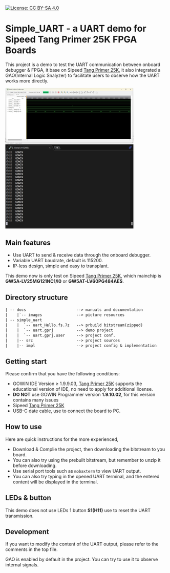 [![License: CC BY-SA 4.0](https://img.shields.io/badge/License-CC_BY--SA_4.0-lightgrey.svg)](https://creativecommons.org/licenses/by-sa/4.0/)

# Simple_UART - a UART demo for Sipeed Tang Primer 25K FPGA Boards

This project is a demo to test the UART communication between onboard debugger & FPGA, it base on Sipeed [Tang Primer 25K](https://wiki.sipeed.com/hardware/en/tang/tang-primer-25k/primer-25k.html), it also integrated a GAO(Internal Logic Snalyzer) to facilitate users to observe how the UART works more directly.

<img src="./docs/images/UART_GAO.png" width=400> <img src="./docs/images/UART_OUTPUT.png" width=400>

## Main features

- Use UART to send & receive data through the onboard debugger.
- Variable UART baudrate, default is 115200.
- IP-less design, simple and easy to transplant.

This demo now is only test on Sipeed [Tang Primer 25K](https://wiki.sipeed.com/hardware/en/tang/tang-primer-25k/primer-25k.html), which mainchip is **GW5A-LV25MG121NC1/l0** or **GW5AT-LV60PG484AES**.   

## Directory structure

```
| -- docs                      --> manuals and documentation
|    |`-- images               --> picture resources  
| -- simple_uart 
|    |	`-- uart_Hello.fs.7z   --> prbuild bitstream(zipped)                       
|    |	`-- uart.gprj          --> demo project
|    |	`-- uart.gprj.user     --> project conf.
|    |-- src                   --> project sources 
|    |-- impl                  --> project config & implementation 

```

## Getting start

Please confirm that you have the following conditions:
- GOWIN IDE Version ≥ 1.9.9.03, [Tang Primer 25K](https://wiki.sipeed.com/hardware/en/tang/tang-primer-25k/primer-25k.html) supports the educational version of IDE, no need to apply for additional license.
- **DO NOT** use GOWIN Programmer version **1.9.10.02**, for this version contains many issues
- Sipeed [Tang Primer 25K](https://wiki.sipeed.com/hardware/en/tang/tang-primer-25k/primer-25k.html)
- USB-C date cable, use to connect the board to PC. 

## How to use

Here are quick instructions for the more experienced,
- Download & Complie the project, then downloading the bitstream to you board.
- You can also try using the prebuilt bitstream, but remember to unzip it before downloading.
- Use serial port tools such as `mobaxterm` to view UART output.
- You can also try typing in the opened UART terminal, and the entered content will be displayed in the terminal.

## LEDs & button

This demo does not use LEDs
1 button **S1(H11)** use to reset the  UART transmission. 

## Development

If you want to modify the content of the UART output, please refer to the comments in the top file.

GAO is enabled by default in the project. You can try to use it to observe internal signals.